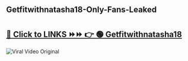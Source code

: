 
 ## Getfitwithnatasha18-Only-Fans-Leaked

# <h2><a href="https://clipsfans.com/Getfitwithnatasha18&ref=git">🔗 Click to LINKS ⏩⏩ 👉 🟢 Getfitwithnatasha18 </a></h2>

<a href="https://clipsfans.com/Getfitwithnatasha18&ref=git" rel="nofollow" data-target="animated-image.originalLink"><img src="https://i.ibb.co.com/xMMVF88/686577567.gif" alt="Viral Video Original" style="max-width: 100%; display: inline-block;" data-target="animated-image.originalImage"></a>
